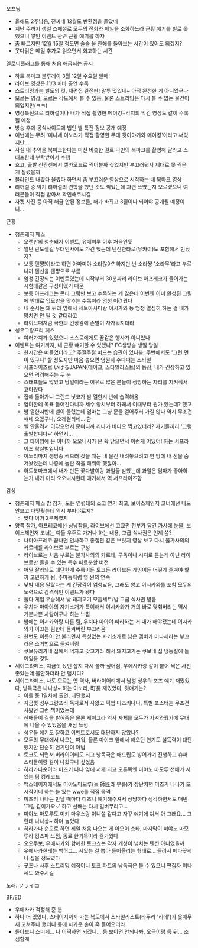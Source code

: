 오프닝

- 올해도 2주남음, 진짜네 12월도 반환점을 돌았네
- 지난 주까지 생일 스페셜로 모두의 전화와 메일을 소화하느라 근황 얘기를 별로 못 했으니 쌓인 이벤트 관련 근황 얘기를 하자
- 좀 빠르지만 12월 15일 정도면 슬슬 올 한해를 돌아보는 시간이 있어도 되겠지?
- 못다읽은 메일 추가로 읽으면서 회고하는 시간

멜로디플래그를 통해 처음 해금되는 공지

- 하트 북마크 블루레이 3월 12일 수요일 발매!
- 라이브 영상은 11/3 치바 공연 수록
- 스트리밍과는 별도의 컷, 재편집 완전판! 말투 멋있네~ 아직 완전한 게 아니었구나
- 모르는 영상, 모르는 각도에서 볼 수 있음, 물론 스트리밍은 다시 볼 수 없는 물건이 되었지만(ㅋㅋ)
- 영상특전으로 리허설이나 내가 직접 촬영한 메이킹+각지의 막간 영상도 같이 수록될 예정
- 방송 후에 공식사이트에 법인 별 특전 정보 공개 예정
- 이번에는 무려 '미나세 이노리가 직접 촬영한 무대 뒷이야기와 메이킹'이라고 써있지만...
- 사실 내 추억을 북마크한다는 미션 비슷한 걸로 나만의 북마크를 촬영해 달라고 스태프한테 부탁받아서 수행
- 효고, 출발 신칸센에서 셀카모드로 찍어볼까 싶었지만 부끄러워서 제대로 못 찍은 게 실렸을까
- 블라인드 내렸다 올렸다 하면서 좀 부끄러운 영상으로 시작하는 내 북마크 영상
- 리허설 중 악기 리허설의 견학을 했던 것도 찍었는데 과연 쓰였는지 모르겠으니 여러분들이 직접 받아서 확인해주시길
- 자켓 사진 등 아직 해금 안된 정보들, 해가 바뀌고 3월이나 되어야 공개될 예정이니...

근황
- 청춘돼지 페스
  - 오랜만의 청춘돼지 이벤트, 유메미루 이후 처음인듯
  - 일단 란도셀걸 무대인사에도 가긴 했는데 텐신한타로(무카이)도 포함해서 만났지?
  - 보통 텐쨩!이라고 하면 아마미야 소라잖아? 하지만 난 소라쨩 '소라무'라고 부르니까 텐신을 텐쨩으로 부름
  - 엄청 긴장되는 이벤트였는데 시작부터 30분짜리 라이브 아프레코가 들어가는 시험대같은 구성이었기 때문
  - 보통 아프레코는 콘티 그림만 보고 수록하는 게 많은데 이번엔 이미 완성된 그림에 반대로 입모양을 맞추는 수록이라 엄청 어려웠다
  - 내 순서는 꽤 뒤라 앞에서 세토아사미랑 이시카와 등 엄청 열심히 하는 걸 내가 망치면 안 될 것 같더라고
  - 라이브때처럼 극한의 긴장감에 손발이 차가워지더라
- 성우그랑프리 페스
  - 여러가지가 있었으니 스스로에게도 꿈같은 행사가 아니었나
- 이벤트는 여기까지, 내 근황 얘기할 수 있겠나? FC생방송 생일 당일
  - 한시간은 떠들었더라고? 주절주절 떠드는 습관이 있나봄, 주변에서도 '그런 면이 있구나' 할 정도지만 마음 놓으면 영원히 수다떠는 스타일
  - 서프라이즈로 いけるJAPAN(메이크, 스타일리스트)의 등장, 내가 긴장하고 있으면 격려해주는 두 분
  - 스태프들도 많았고 당일이라는 이유로 많은 분들이 생방하는 자리를 지켜줘서 고마웠다
  - 집에 돌아가니 그랜드 닛코가 밤 열한시 반에 습격해옴
  - 엄마한테 목욕 들어간다니까 세수 양치부터 하래서 이때부터 뭔가 있는데? 했고
  - 밤 열한시반에 벨이 울렸는데 엄마는 그냥 문을 열어주러 가질 않나 역시 무조건 얘네 오겠구나, 오래걸리네... 함
  - 벨 안울려서 이닦으면서 문여니까 리나가 비디오 찍고있더라? 자기들끼리 '그럼 출발합니다~' 하면서...
  - 그 타이밍에 문 여니까 오오니시가 문 확 닫으면서 이런게 어딨어! 하는 서프라이즈 학살범입니다
  - 이노리마치 생방송 찍으러 갔을 때는 내 물건 내려놓으려고 연 방에 내 선물 숨겨놨었는데 나중에 놀란 척을 해줘야 했잖아...
  - 하트북마크에서 내가 만든 꽃다발이랑 과일들 받았는데 과일은 엄마가 좋아하는거 내가 미리 오오니시한테 얘기해서 역 서프라이즈함

감상
- 청춘돼지 페스 밤 참가, 모든 연령대의 쇼코 연기 최고, 보이스체인저 코너에선 나도 안보고 다맞췃는데 역시 부따야로지?
  - 맞다 이거 2부제였지
- 양쪽 참가, 아프레코에선 상냥함을, 라이브에선 고교편 전부가 담긴 가사에 눈물, 보이스체인저 코너는 다들 우주로 가거나 하는 내용, 고급 식사권은 언제 씀?
  - 나마아프레코 끝나면 인사하고 총집편 같은 브릿지 영상 보고 다시 불가사의의 카르테를 라이브로 부르는 구성
  - 라이브로는 처음 부르는 불가사의의 카르테, 구독이나 시디로 듣는게 아닌 라이브로만 들을 수 있는 특수 파트분할 버전
  - 어딜 잘라놔도 대단한게 수록이든 토크든 라이브든 게임이든 어떻게 즐겨야 할까 고민하게 됨, 주마등처럼 명 씬의 연속
  - 낮밤 내용 달랐다는 게 긴장감이 엄청났음, 그래도 왕고 이시카와를 포함 모두의 노력으로 감격적인 이벤트가 됐다
  - 둘다 게임 우승해서 낮 돼지고기 모듬세트/밤 고급 식사권 받음
  - 우치다 마아야의 자기소개가 특이해서 이시카와가 거의 바로 맞춰버리는 역시 기분나쁜 사람이구나 하는 느낌
  - 밤에는 이시카와랑 다른 팀, 우치다 마아야 따라하는 거 내가 해야됐는데 이시카와가 이끄는 팀한테 들켜버린 부끄러움
  - 한번도 이름이 안 불리면서 특성없는 자기소개로 남은 멤버가 미나세라는 부끄러운 소거법으로 들켜버림
  - 쿠보유리카네 집에서 먹자고 갖고가라 해서 돼지고기는 쿠보네 집 냉동실에 들어있을 것임
- 세이그라페스, 지금껏 샀던 잡지 다시 볼까 싶어짐, 우에사카랑 같이 붙어 찍은 사진 좋았는데 불안하더라 안 덮치디?
- 세이그라페스, 나도 모르는 옛 역사, 버라이어티에서 남성 성우의 포즈 얘기 재밌었다, 낭독극은 나나상~ 하는 이노리, 町長 재밌었다, 뒷얘기는?
  - 이틀 중 1일차에 출연, 대단했지
  - 지금껏 성우그랑프리 독자로서 사왔고 픽업 미즈키나나, 특별 포스터는 무조건 사왔던 그런 책이었는데
  - 선배들이 길을 밝혀줌은 물론 세이그라 역사 자체를 모두가 지켜와줬기에 무대에 나올 수 있었음을 새삼 느낌
  - 성우들 얘기도 잘하고 이벤트로서도 대단하지 않았나? 
  - 모두의 무대에서 나오는 파워, 물론 마이크 앞에서 해오던 연기도 설득력이 대단했지만 단순히 연기만이 아님
  - 토크도 되면서 버라이어티도 되고 낭독극은 애드립도 넣어가며 진행하고 슈퍼스타들이랑 같이 나왔구나 싶었음
  - 히라가나순이라 미즈키 나나 옆에 서게 되고 오른쪽엔 미야노 마모루 선배가 서있는 팀 킹레코드
  - 백스테이지에서도 미야노마모루(늘 師匠라 부름)가 장난치면 미즈키 나나가 또 시작이네 하는 늘 있는 wwe를 직접 목격
  - 미즈키 나나는 만날 때마다 디즈니 얘기해주셔서 상냥하다 생각하면서도 매번 '그럼 같이가요~' 하고 선배는 다시 얼버무리고...
  - 미야노 마모루도 미키 마우스랑 이니셜 같다고 자꾸 얘기에 껴서 아 그래요... 그런데 나나상~ 하며 놀았다
  - 히라가나 순으로 하면 제일 처음 나오는 게 아오이 쇼타, 마지막이 미야노 마모루라 킹스파 느낌, 동료 한가득이라 즐거웠다
  - 오오쿠보, 우에사카와 함께한 토크쇼는 각자 개성이 넘치는 텐션 아니었을까
  - 우에사카한테는 백허그... 서있는 걸 뽑아 들어올리는 형태로... 들려서 메다꽂히나 싶을 정도였다
  - 굿즈나 사후 스트리밍 예정이니 토크 파트의 낭독극은 볼 수 있으니 편집자 미나세도 봐주시길

노래: ソライロ

BF/ED
- 우에사카 걱정해 준 분
- 하나 더 있었다, 스테이지까지 가는 복도에서 스타일리스트(타무라 '리에')가 옷매무새 고쳐주나 했더니 등에 차가운 손이 훅 들어오더라
- 돌아보니 스미페... 나 어떡하면 되겠니... 등 보이면 안되나봐, 오금이랑 등 뒤... 조심할게